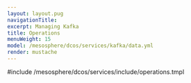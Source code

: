 ```yaml
---
layout: layout.pug
navigationTitle:
excerpt: Managing Kafka
title: Operations
menuWeight: 15
model: /mesosphere/dcos/services/kafka/data.yml
render: mustache
---
```


#include /mesosphere/dcos/services/include/operations.tmpl
